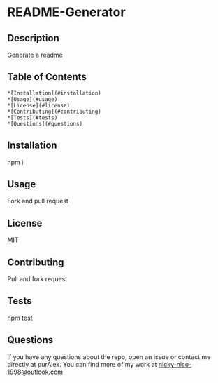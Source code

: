 # README-Generator

  ## Description
  Generate a readme 

  ## Table of Contents
    *[Installation](#installation)
    *[Usage](#usage)
    *[License](#license)
    *[Contributing](#contributing)
    *[Tests](#tests)
    *[Questions](#questions)

  ## Installation
  npm i

  ## Usage
  Fork and pull request

  ## License 
  MIT

  ## Contributing
  Pull and fork request

  ## Tests
  npm test

  ## Questions
  
  If you have any questions about the repo, open an issue or contact me directly 
  at purAlex. You can find more of my work at nicky-nico-1998@outlook.com

